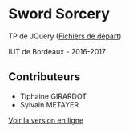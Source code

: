 # Sword Sorcery

TP de JQuery ([Fichiers de départ](http://deepnight.net/iut/))

IUT de Bordeaux - 2016-2017

## Contributeurs

- Tiphaine GIRARDOT
- Sylvain METAYER

[Voir la version en ligne](https://sylvainmetayer.github.io/sword-sorcery/)
